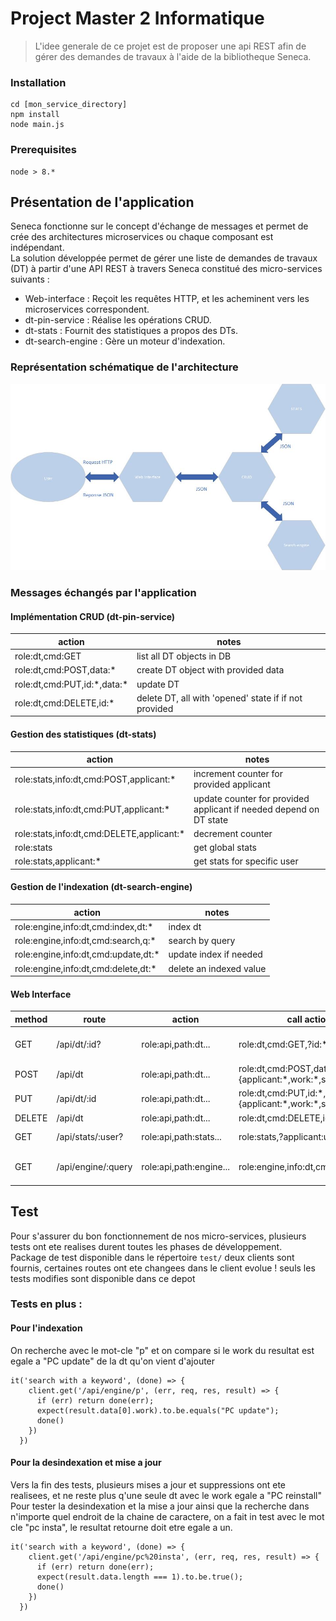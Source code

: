 # Project Master 2 Informatique

> L'idee generale de ce projet est de proposer une api REST afin de gérer des demandes de travaux à l'aide de la bibliotheque Seneca.

### Installation

```
cd [mon_service_directory]
npm install
node main.js
```

### Prerequisites

```
node > 8.*
```

## Présentation de l'application

Seneca fonctionne sur le concept d'échange de messages et permet de crée des architectures microservices ou chaque composant est indépendant.  
La solution développée permet de gérer une liste de demandes de travaux (DT) à partir d'une API REST à travers Seneca constitué des micro-services suivants :    
* Web-interface : Reçoit les requêtes HTTP, et les acheminent vers les microservices correspondent.  
* dt-pin-service : Réalise les opérations CRUD.   
* dt-stats : Fournit des statistiques a propos des DTs.  
* dt-search-engine : Gère un moteur d'indexation.  

### Représentation schématique de l'architecture

![Architecture](ALOS.jpg)

### Messages échangés par l'application

#### Implémentation CRUD (dt-pin-service)

| action                            | notes                                                                |
|-----------------------------------|----------------------------------------------------------------------|
| role:dt,cmd:GET                   | list all DT objects in DB                                            |
| role:dt,cmd:POST,data:\*          | create DT object with provided data                                  |
| role:dt,cmd:PUT,id:\*,data:\*     | update DT                                                            |
| role:dt,cmd:DELETE,id:\*          | delete DT, all with 'opened' state if if not provided                |

#### Gestion des statistiques (dt-stats)

| action                                       | notes                                                             |
|----------------------------------------------|-------------------------------------------------------------------|
| role:stats,info:dt,cmd:POST,applicant:\*     | increment counter for provided applicant                          |
| role:stats,info:dt,cmd:PUT,applicant:\*      | update counter for provided applicant if needed depend on DT state|
| role:stats,info:dt,cmd:DELETE,applicant:\*   | decrement counter                                                 |
| role:stats                                   | get global stats                                                  |
| role:stats,applicant:*                       | get stats for specific user                                       |

#### Gestion de l'indexation (dt-search-engine)

| action                                      | notes                                                      |
|---------------------------------------------|------------------------------------------------------------|
| role:engine,info:dt,cmd:index,dt:\*         | index dt                                                   |
| role:engine,info:dt,cmd:search,q:\*         | search by query                                            |
| role:engine,info:dt,cmd:update,dt:\*        | update index if needed                                     |
| role:engine,info:dt,cmd:delete,dt:\*        | delete an indexed value                                    |

#### Web Interface

| method    | route              | action                 | call action                                                 | notes               |
|-----------|--------------------|------------------------|-------------------------------------------------------------|---------------------|
| GET       | /api/dt/:id?       | role:api,path:dt...    | role:dt,cmd:GET,?id:\*                                      | cf. dt-pin-service  |
| POST      | /api/dt            | role:api,path:dt...    | role:dt,cmd:POST,data:{applicant:\*,work:\*,state:\*}       |         ""          |
| PUT       | /api/dt/:id        | role:api,path:dt...    | role:dt,cmd:PUT,id:\*,data:{applicant:\*,work:\*,state:\*}  |         ""          |
| DELETE    | /api/dt            | role:api,path:dt...    | role:dt,cmd:DELETE,id:\*                                    |         ""          |
| GET       | /api/stats/:user?  | role:api,path:stats... | role:stats,?applicant:user                                  | cf. dt-stats        |
| GET       | /api/engine/:query | role:api,path:engine...| role:engine,info:dt,cmd:search,q:\*                         | cf. dt-search-engine|

## Test

Pour s'assurer du bon fonctionnement de nos micro-services, plusieurs tests ont ete realises durent toutes les phases de développement.  
Package de test disponible dans le répertoire `test/` deux clients sont fournis, certaines routes ont ete changees dans le client evolue ! seuls les tests modifies sont disponible dans ce depot    

### Tests en plus :  

#### Pour l'indexation
On recherche avec le mot-cle "p" et on compare si le work du resultat est egale a "PC update" de la dt qu'on vient d'ajouter
```
it('search with a keyword', (done) => {
    client.get('/api/engine/p', (err, req, res, result) => {
      if (err) return done(err);
      expect(result.data[0].work).to.be.equals("PC update");
      done()
    })
  })
```

#### Pour la desindexation et mise a jour
Vers la fin des tests, plusieurs mises a jour et suppressions ont ete realisees, et ne reste plus q'une seule dt avec le work egale a "PC reinstall"  
Pour tester la desindexation et la mise a jour ainsi que la recherche dans n'importe quel endroit de la chaine de caractere, on a fait in test avec le mot cle "pc insta", le resultat retourne doit etre egale a un.
```
it('search with a keyword', (done) => {
    client.get('/api/engine/pc%20insta', (err, req, res, result) => {
      if (err) return done(err);
      expect(result.data.length === 1).to.be.true();
      done()
    })
  })
```
